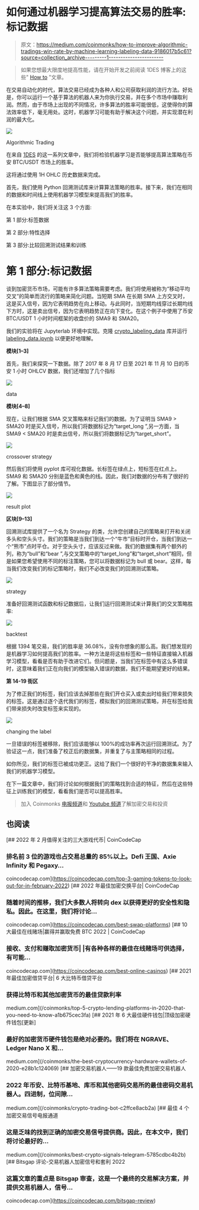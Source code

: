 # 如何通过机器学习提高算法交易的胜率:标记数据

> 原文：<https://medium.com/coinmonks/how-to-improve-algorithmic-tradings-win-rate-by-machine-learning-labeling-data-9186017b5c61?source=collection_archive---------1----------------------->

> 如果您想最大限度地提高性能，请在开始开发之前阅读 1DES 博客上的这些" [How to](https://1des.com/blog/topics/how-to) "文章。

在交易自动化的时代，算法交易已经成为各种人和公司获取利润的流行方法。好处是，你可以运行一个基于算法的机器人来为你执行交易，并在多个市场中赚取利润。然而，由于市场上出现的不同情况，许多算法的胜率可能很低，这使得你的算法效率低下，毫无用处。这时，机器学习可能有助于解决这个问题，并实现潜在利润的最大化。

![](img/6b1df5f480af6dedd59bf06f834dc254.png)

Algorithmic Trading

在来自 [1DES](https://1des.com/) 的这一系列文章中，我们将检验机器学习是否能够提高算法策略在币安 BTC/USDT 市场上的胜率。

这将通过使用 1H OHLC 历史数据来完成。

首先，我们使用 Python 回溯测试库来计算算法策略的胜率。接下来，我们在相同的数据和时间线上使用机器学习模型来提高我们的胜率。

在本实验中，我们将关注这 3 个方面:

第 1 部分:标签数据

第 2 部分:特性选择

第 3 部分:比较回溯测试结果和训练

# 第 1 部分:标记数据

谈到加密货币市场，可能有许多算法策略需要考虑。我们将使用被称为“移动平均交叉”的简单而流行的策略来简化问题。当短期 SMA 在长期 SMA 上方交叉时，这是买入信号，因为它表明趋势在向上移动。与此同时，当短期均线穿过长期均线下方时，这是卖出信号，因为它表明趋势正在向下变化。在这个例子中使用了币安 BTC/USDT 1 小时时间框架的收盘价的 SMA9 和 SMA20。

我们的实验将在 Jupyterlab 环境中实现。克隆 [crypto_labeling_data](https://github.com/the1des/crypto_labeling_data) 库并运行 [labeling_data.ipynb](https://github.com/the1des/crypto_labeling_data/blob/main/labeling_data.ipynb) 以便更好地理解。

**模块[1–3]**

首先，我们来探究一下数据。除了 2017 年 8 月 17 日至 2021 年 11 月 10 日的币安 1 小时 OHLCV 数据，我们还增加了几个指标

![](img/8b8c92a64349e016b72a8989fb402344.png)

data

**模块[4–8]**

现在，让我们根据 SMA 交叉策略来标记我们的数据。为了证明当 SMA9 > SMA20 时是买入信号，所以我们将数据标记为“target_long ”,另一方面，当 SMA9 < SMA20 时是卖出信号，所以我们将数据标记为“target_short”。

![](img/d05f5395ea133b1cf0866ddbda6c4019.png)

crossover strategy

然后我们将使用 pyplot 库可视化数据。长标签在绿点上，短标签在红点上。SMA9 和 SMA20 分别是蓝色和黄色的线。因此，我们对数据的分布有了很好的了解。下图显示了部分情节。

![](img/a5235e9c30455f52748431a10396053c.png)

result plot

**区块[9–13]**

回溯测试库提供了一个名为 Strategy 的类，允许您创建自己的策略来打开和关闭多头和空头头寸。我们的策略是当我们到达一个“牛市”目标时开仓，当我们到达一个“熊市”点时平仓。对于空头头寸，应该反过来做。我们的数据集有两个额外的列，称为“bull”和“bear ”,与交叉策略中的“target_long”和“target_short”相同，但是如果您希望使用不同的标注策略，您可以将数据标记为 bull 或 bear。这样，每当我们改变我们的标记策略时，我们不必改变我们的回溯测试策略。

![](img/714c1fd5fa3ca7eead74da70efa09dea.png)

strategy

准备好回溯测试函数和标记数据后，让我们运行回溯测试来计算我们的交叉策略胜率:

![](img/bf7309a101d7ce851f8c290f6d69bc5a.png)

backtest

根据 1394 笔交易，我们的胜率是 36.08%，没有你想象的那么高。我们想发现的是机器学习如何提高我们的胜率。一种方法是将这些标签和一些特征直接输入机器学习模型，看看是否有助于改进它们。但问题是，当我们在标签中有这么多错误时，这意味着我们正在向我们的模型输入错误的数据，我们不能期望更好的结果。

**第 14-19 街区**

为了修正我们的标签，我们应该去掉那些在我们开仓买入或卖出时给我们带来损失的标签。这是通过逐个迭代我们的标签，模拟我们的回溯测试策略，并在标签给我们带来损失时改变标签来实现的。

![](img/6635055f11f6d28b8d3016702788ba4b.png)

changing the label

一旦错误的标签被移除，我们应该能够以 100%的成功率再次运行回溯测试。为了验证这一点，我们准备了校正后的数据集，并重复了与主策略相同的过程。

如你所见，我们的标签已被成功更正。这给了我们一个很好的干净的数据集来输入我们的机器学习模型。

在下一篇文章中，我们将讨论如何根据我们的策略找到合适的特征，然后在这些特征上训练我们的模型，看看我们是否可以提高胜率。

> 加入 Coinmonks [电报频道](https://t.me/coincodecap)和 [Youtube 频道](https://www.youtube.com/c/coinmonks/videos)了解加密交易和投资

## 也阅读

[](https://coincodecap.com/top-3-gaming-tokens-to-look-out-for-in-february-2022) [## 2022 年 2 月值得关注的三大游戏代币| CoinCodeCap

### 排名前 3 位的游戏也占交易总量的 85%以上。Defi 王国、Axie Infinity 和 Pegaxy…

coincodecap.com](https://coincodecap.com/top-3-gaming-tokens-to-look-out-for-in-february-2022) [](https://coincodecap.com/best-swap-platforms) [## 2022 年最佳加密交换平台| CoinCodeCap

### 随着时间的推移，我们大多数人将转向 dex 以获得更好的安全性和隐私。因此。在这里，我们将讨论…

coincodecap.com](https://coincodecap.com/best-swap-platforms) [](https://coincodecap.com/best-online-casinos) [## 10 大最佳在线赌场|赢得并赢取免费 BTC 2022 | CoinCodeCap

### 接收、支付和赚取加密货币| |有各种各样的最佳在线赌场可供选择，有可能…

coincodecap.com](https://coincodecap.com/best-online-casinos) [](/coinmonks/top-5-crypto-lending-platforms-in-2020-that-you-need-to-know-a1b675cec3fa) [## 2021 年最佳加密借贷平台| 6 大比特币借贷平台

### 获得比特币和其他加密货币的最佳贷款利率

medium.com](/coinmonks/top-5-crypto-lending-platforms-in-2020-that-you-need-to-know-a1b675cec3fa) [](/coinmonks/the-best-cryptocurrency-hardware-wallets-of-2020-e28b1c124069) [## 2021 年 6 大最佳硬件钱包|顶级加密硬件钱包[更新]

### 最好的加密货币硬件钱包是绝对必要的。我们将在 NGRAVE、Ledger Nano X 和…

medium.com](/coinmonks/the-best-cryptocurrency-hardware-wallets-of-2020-e28b1c124069) [](/coinmonks/crypto-trading-bot-c2ffce8acb2a) [## 加密交易机器人——19 款最佳免费加密交易机器人

### 2022 年币安、比特币基地、库币和其他密码交易所的最佳密码交易机器人。四进制，位间隙…

medium.com](/coinmonks/crypto-trading-bot-c2ffce8acb2a) [](/coinmonks/best-crypto-signals-telegram-5785cdbc4b2b) [## 最佳 4 个加密交易信号电报通道

### 这是乏味的找到正确的加密交易信号提供商。因此，在本文中，我们将讨论最好的…

medium.com](/coinmonks/best-crypto-signals-telegram-5785cdbc4b2b) [](https://coincodecap.com/bitsgap-review) [## Bitsgap 评论-交易机器人加密信号和套利 2022

### 这篇文章的重点是 Bitsgap 审查，这是一个最终的交易解决方案，并提供交易机器人，信号…

coincodecap.com](https://coincodecap.com/bitsgap-review)